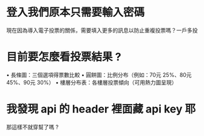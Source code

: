 # 登入我們原本只需要輸入密碼
現在因為導入電子投票的關係，需要填入更多的訊息以防止重複投票嗎？一戶多投

# 目前要怎麼看投票結果 ?
•	長條圖：三個選項得票數比較
•	圓餅圖：比例分布（例如：70元 25%、80元 45%、90元 30%）
•	樓層分布表：各樓層投票傾向（可用熱力圖呈現）

# 我發現 api 的 header 裡面藏 api key 耶
那這樣不就穿幫了嗎 ?
